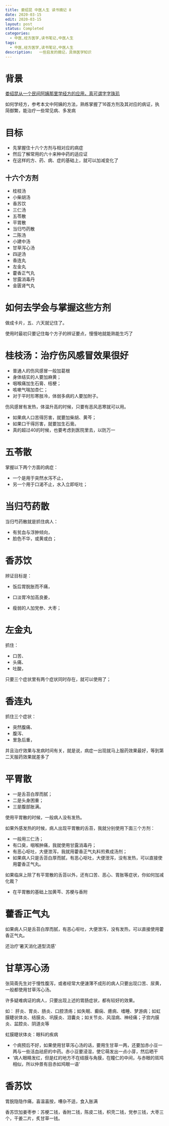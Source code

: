 ```yaml
---
title: 娄绍昆 中医人生 读书摘记 8
date: 2020-03-15
edit: 2020-03-15
layout: post
status: Completed
categories:
  - 中医,经方医学,读书笔记,中医人生
tags:
  - 中医,经方医学,读书笔记,中医人生
description:   一些启发的摘记，具体医学知识
---
```


# 背景

[娄绍昆从一个民间阿姨那里学经方的应用，真可谓字字珠玑](https://mp.weixin.qq.com/s/Z1R8uSULp5BlKBS_6xZmyQ)

如何学经方，参考本文中阿姨的方法，熟练掌握了16首方剂及其对应的病证，执简御繁，能治疗一些常见病、多发病

# 目标

- 先掌握住十六个方剂与相对应的病症
- 然后了解常用的六十来种中药的适应证
- 在这样的方、药、病、症的基础上，就可以加减变化了

## 十六个方剂

- 桂枝汤
- 小柴胡汤
- 香苏饮
- 三仁汤
- 五苓散
- 平胃散
- 当归芍药散
- 二陈汤
- 小建中汤
- 甘草泻心汤
- 四逆汤
- 香连丸
- 左金丸
- 藿香正气丸
- 甘露消毒丹
- 金匮肾气丸

# 如何去学会与掌握这些方剂

做成卡片，五、六天就记住了。

使用时最初只要记住每个方子的辨证要点，慢慢地就能熟能生巧了

# 桂枝汤：治疗伤风感冒效果很好

- 普通人的伤风感冒一般加葛根
- 身体结实的人要加麻黄；
- 咽喉痛加生石膏、桔梗；
- 咳嗽气喘加杏仁；
- 对于平时形寒肢冷，体弱多病的人要加附子。

伤风感冒有发热，体温升高的时候，只要有恶风恶寒就可以用。

- 如果病人口苦得厉害，就要加柴胡、黄芩；
- 如果口干得厉害，就要加生石膏。
- 真的超过40的时候，也要考虑到医院里去，以防万一

# 五苓散

掌握以下两个方面的病症：

- 一个是用于突然水泻不止，
- 另一个用于口渴不止，水入立即呕吐；

# 当归芍药散

当归芍药散就是抓住病人：

- 有贫血与浮肿倾向，
- 脸色不华，或黄或白；
  
# 香苏饮

辨证目标是：

- 饭后胃脘胀而不痛，
  
- 口淡胃冷加高良姜，
- 瘦弱的人加党参、大枣；

# 左金丸

抓住：

- 口苦、
- 头痛、
- 吐酸，

只要三个症状里有两个症状同时存在，就可以使用了；

# 香连丸

抓住三个症状：

- 突然腹痛、
- 腹泻、
- 里急后重，

并且治疗效果与发病时间有关，就是说，病症一出现就马上服药效果最好，等到第二天服药效果就差多了

# 平胃散

- 一是舌苔白厚而腻；
- 二是头身困重；
- 三是腹部胀满。

使用平胃散的时候，一般病人没有发热。

如果外感发热的时候，病人出现平胃散的舌苔，我就分别使用下面三个方剂：

- 一般用三仁汤；
- 有口臭，咽喉肿痛，我就使用甘露消毒丹；
- 有恶心呕吐，大便泄泻，我就用藿香正气丸料煎煮成汤剂；
- 如果病人只是舌苔白厚而腻，有恶心呕吐，大便泄泻，没有发热，可以直接使用藿香正气丸。

如果临床上除了有平胃散的舌苔以外，还有口苦、恶心、胃胀等症状，你如何加减化裁？

- 在平胃散的基础上加黄芩、苏梗与香附

# 藿香正气丸

如果病人只是舌苔白厚而腻，有恶心呕吐，大便泄泻，没有发热，可以直接使用藿香正气丸。

还治疗‘暑天消化道型流感’

# 甘草泻心汤

张简斋先生对于慢性腹泻，或者经常大便溏薄不成形的病人只要出现口苦、尿黄，一般都使用甘草泻心汤。

许多疑难病证的病人，只要出现上述的胃肠症状，都有较好的效果。

如：
肝炎、胃炎、肠炎、口腔溃疡；如失眠、癫痫、癔病、嗜睡、梦游病；如虹膜睫状体炎、结膜炎、巩膜炎、泪囊炎；如关节炎、风湿病、神经痛；子宫内膜炎、盆腔炎、阴道炎等

虹膜睫状体炎：眼科的疾病
- 个病预后不好，如果使用甘草泻心汤的话，要用生甘草一两，还要加赤小豆一两与一些活血祛瘀的中药。赤小豆要浸湿，使它萌发出一点小芽，然后晒干
- ‘病人眼睛发红，但是红的地方不在结膜与角膜，在瞳仁的中间，与赤眼的斑鸠相似，所以仲景有目赤如鸠眼一语’

# 香苏饮

胃脘隐隐作痛，喜温喜按，嘈杂不适，食入胀满

香苏饮加姜枣参：苏梗二钱，香附二钱，陈皮二钱，枳壳二钱，党参三钱，大枣三个，干姜二片，炙甘草一钱。